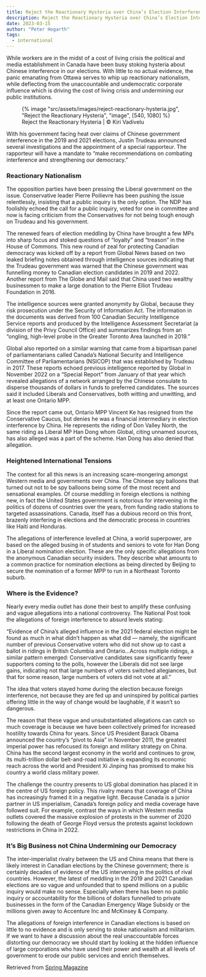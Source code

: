 ```yaml
---
title: Reject the Reactionary Hysteria over China’s Election Interference
description: Reject the Reactionary Hysteria over China’s Election Interference
date: 2023-03-15
author: "Peter Hogarth"
tags:
  - international
---
```


While workers are in the midst of a cost of living crisis the political and media establishment in Canada have been busy stoking hysteria about Chinese interference in our elections. With little to no actual evidence, the panic emanating from Ottawa serves to whip up reactionary nationalism, while deflecting from the unaccountable and undemocratic corporate influence which is driving the cost of living crisis and undermining our public institutions.

<!-- excerpt -->

<figure>
{% image "src/assets/images/reject-reactionary-hysteria.jpg", "Reject the Reactionary Hysteria", "image", [540, 1080] %}
<figcaption>Reject the Reactionary Hysteria | © Kiri Vadivelu</figcaption>
</figure>

With his government facing heat over claims of Chinese government interference in the 2019 and 2021 elections, Justin Trudeau announced several investigations and the appointment of a special rapporteur. The rapporteur will have a mandate to “make recommendations on combating interference and strengthening our democracy.”

### Reactionary Nationalism

The opposition parties have been pressing the Liberal government on the issue. Conservative leader Pierre Poilievre has been pushing the issue relentlessly, insisting that a public inquiry is the only option. The NDP has foolishly echoed the call for a public inquiry, voted for one in committee and now is facing criticism from the Conservatives for not being tough enough on Trudeau and his government.

The renewed fears of election meddling by China have brought a few MPs into sharp focus and stoked questions of “loyalty” and “treason” in the House of Commons. This new round of zeal for protecting Canadian democracy was kicked off by a report from Global News based on two leaked briefing notes obtained through intelligence sources indicating that the Trudeau government was warned that the Chinese government was funnelling money to Canadian election candidates in 2019 and 2022. Another report from The Globe and Mail said that China used two wealthy businessmen to make a large donation to the Pierre Elliot Trudeau Foundation in 2016.

The intelligence sources were granted anonymity by Global, because they risk prosecution under the Security of Information Act. The information in the documents was derived from 100 Canadian Security Intelligence Service reports and produced by the Intelligence Assessment Secretariat (a division of the Privy Council Office) and summarizes findings from an “ongling, high-level probe in the Greater Toronto Area launched in 2019.”

Global also reported on a similar warning that came from a bipartisan panel of parliamentarians called Canada’s National Security and Intelligence Committee of Parliamentarians (NSICOP) that was established by Trudeau in 2017. These reports echoed previous intelligence reported by Global in November 2022 on a “Special Report” from January of that year which revealed allegations of a network arranged by the Chinese consulate to disperse thousands of dollars in funds to preferred candidates. The sources said it included Liberals and Conservatives, both witting and unwitting, and at least one Ontario MPP.

Since the report came out, Ontario MPP Vincent Ke has resigned from the Conservative Caucus, but denies he was a financial intermediary in election interference by China. He represents the riding of Don Valley North, the same riding as Liberal MP Han Dong whom Global, citing unnamed sources, has also alleged was a part of the scheme. Han Dong has also denied that allegation.

### Heightened International Tensions

The context for all this news is an increasing scare-mongering amongst Western media and governments over China. The Chinese spy balloons that turned out not to be spy balloons being some of the most recent and sensational examples. Of course meddling in foreign elections is nothing new, in fact the United States government is notorious for intervening in the politics of dozens of countries over the years, from funding radio stations to targeted assassinations. Canada, itself has a dubious record on this front, brazenly interfering in elections and the democratic process in countries like Haiti and Honduras.

The allegations of interference levelled at China, a world superpower, are based on the alleged busing in of students and seniors to vote for Han Dong in a Liberal nomination election. These are the only specific allegations from the anonymous Canadian security insiders. They describe what amounts to a common practice for nomination elections as being directed by Beijing to secure the nomination of a former MPP to run in a Northeast Toronto suburb.

### Where is the Evidence?

Nearly every media outlet has done their best to amplify these confusing and vague allegations into a national controversy. The National Post took the allegations of foreign interference to absurd levels stating:

“Evidence of China’s alleged influence in the 2021 federal election might be found as much in what didn’t happen as what did — namely, the significant number of previous Conservative voters who did not show up to cast a ballot in ridings in British Columbia and Ontario…Across multiple ridings, a similar pattern emerged: Conservative candidates saw significantly fewer supporters coming to the polls, however the Liberals did not see large gains, indicating not that large numbers of voters switched allegiances, but that for some reason, large numbers of voters did not vote at all.”

The idea that voters stayed home during the election because foreign interference, not because they are fed up and uninspired by political parties offering little in the way of change would be laughable, if it wasn’t so dangerous.

The reason that these vague and unsubstantiated allegations can catch so much coverage is because we have been collectively primed for increased hostility towards China for years. Since US President Barack Obama announced the country’s “pivot to Asia” in November 2011, the greatest imperial power has refocused its foreign and military strategy on China. China has the second largest economy in the world and continues to grow, its multi-trillion dollar belt-and-road initiative is expanding its economic reach across the world and President Xi Jinping has promised to make his country a world class military power.

The challenge the country presents to US global domination has placed it in the centre of US foreign policy. This rivalry means that coverage of China has increasingly framed it in a negative light. Because Canada is a junior partner in US imperialism, Canada’s foreign policy and media coverage have followed suit. For example, contrast the ways in which Western media outlets covered the massive explosion of protests in the summer of 2020 following the death of George Floyd versus the protests against lockdown restrictions in China in 2022.

### It’s Big Business not China Undermining our Democracy

The inter-imperialist rivalry between the US and China means that there is likely interest in Canadian elections by the Chinese government; there is certainly decades of evidence of the US intervening in the politics of rival countries. However, the latest of meddling in the 2019 and 2021 Canadian elections are so vague and unfounded that to spend millions on a public inquiry would make no sense. Especially when there has been no public inquiry or accountability for the billions of dollars funnelled to private businesses in the form of the Canadian Emergency Wage Subsidy or the millions given away to Accenture Inc and McKinsey & Company.

The allegations of foreign interference in Canadian elections is based on little to no evidence and is only serving to stoke nationalism and militarism. If we want to have a discussion about the real unaccountable forces distorting our democracy we should start by looking at the hidden influence of large corporations who have used their power and wealth at all levels of government to erode our public services and enrich themselves.

Retrieved from [Spring Magazine](https://springmag.ca/reject-the-reactionary-hysteria-over-chinas-election-interference)
